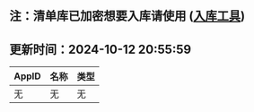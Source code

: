 ## 注：清单库已加密想要入库请使用 ([入库工具](https://github.com/BlankTMing/ManifestAutoUpdate/releases))

## 更新时间：2024-10-12 20:55:59
| AppID | 名称 | 类型  |
| :-------------------- | :----------------------------- | :----------- |
| 无 | 无 | 无 |
